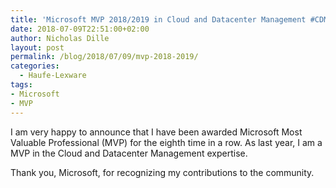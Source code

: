 ```yaml
---
title: 'Microsoft MVP 2018/2019 in Cloud and Datacenter Management #CDMMVP'
date: 2018-07-09T22:51:00+02:00
author: Nicholas Dille
layout: post
permalink: /blog/2018/07/09/mvp-2018-2019/
categories:
  - Haufe-Lexware
tags:
- Microsoft
- MVP
---
```

I am very happy to announce that I have been awarded Microsoft Most Valuable Professional (MVP) for the eighth time in a row. As last year, I am a MVP in the Cloud and Datacenter Management expertise.

Thank you, Microsoft, for recognizing my contributions to the community.